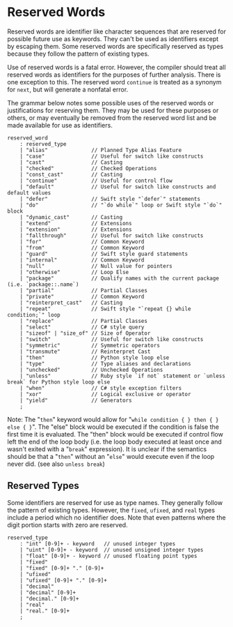 # Reserved Words

Reserved words are identifier like character sequences that are reserved for possible future use as keywords. They can't be used as identifiers except by escaping them. Some reserved words are specifically reserved as types because they follow the pattern of existing types.

Use of reserved words is a fatal error. However, the compiler should treat all reserved words as identifiers for the purposes of further analysis. There is one exception to this. The reserved word `continue` is treated as a synonym for `next`, but will generate a nonfatal error.

The grammar below notes some possible uses of the reserved words or justifications for reserving them. They may be used for these purposes or others, or may eventually be removed from the reserved word list and be made available for use as identifiers.

```grammar
reserved_word
    : reserved_type
    | "alias"              // Planned Type Alias Feature
    | "case"               // Useful for switch like constructs
    | "cast"               // Casting
    | "checked"            // Checked Operations
    | "const_cast"         // Casting
    | "continue"           // Useful for control flow
    | "default"            // Useful for switch like constructs and default values
    | "defer"              // Swift style "`defer`" statements
    | "do"                 // "`do while`" loop or Swift style "`do`" block
    | "dynamic_cast"       // Casting
    | "extend"             // Extensions
    | "extension"          // Extensions
    | "fallthrough"        // Useful for switch like constructs
    | "for"                // Common Keyword
    | "from"               // Common Keyword
    | "guard"              // Swift style guard statements
    | "internal"           // Common Keyword
    | "null"               // Null value for pointers
    | "otherwise"          // Loop Else
    | "package"            // Qualify names with the current package (i.e. `package::.name`)
    | "partial"            // Partial Classes
    | "private"            // Common Keyword
    | "reinterpret_cast"   // Casting
    | "repeat"             // Swift style "`repeat {} while condition;`" loop
    | "replace"            // Partial Classes
    | "select"             // C# style query
    | "sizeof" | "size_of" // Size of Operator
    | "switch"             // Useful for switch like constructs
    | "symmetric"          // Symmetric operators
    | "transmute"          // Reinterpret Cast
    | "then"               // Python style loop else
    | "type"               // Type aliases and declarations
    | "unchecked"          // Unchecked Operations
    | "unless"             // Ruby style `if not` statement or `unless break` for Python style loop else
    | "when"               // C# style exception filters
    | "xor"                // Logical exclusive or operator
    | "yield"              // Generators
    ;
```

Note: The "`then`" keyword would allow for "`while condition { } then { } else { }`". The "else" block would be executed if the condition is false the first time it is evaluated. The "then" block would be executed if control flow left the end of the loop body (i.e. the loop body executed at least once and wasn't exited with a "`break`" expression). It is unclear if the semantics should be that a "`then`" without an "`else`" would execute even if the loop never did. (see also `unless break`)

## Reserved Types

Some identifiers are reserved for use as type names. They generally follow the pattern of existing types. However, the `fixed`, `ufixed`, and `real` types include a period which no identifier does. Note that even patterns where the digit portion starts with zero are reserved.

```grammar
reserved_type
    : "int" [0-9]+ - keyword   // unused integer types
    | "uint" [0-9]+ - keyword  // unused unsigned integer types
    | "float" [0-9]+ - keyword // unused floating point types
    | "fixed"
    | "fixed" [0-9]+ "." [0-9]+
    | "ufixed"
    | "ufixed" [0-9]+ "." [0-9]+
    | "decimal"
    | "decimal" [0-9]+
    | "decimal." [0-9]+
    | "real"
    | "real." [0-9]+
    ;
```
